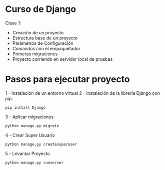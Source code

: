 # Curso de Django

Clase 1:

- Creación de un proyecto
- Estructura base de un proyecto
- Parámetros de Configuración
- Comandos con el empaquetador
- Primeras migraciones
- Proyecto corriendo en servidor local de pruebas



# Pasos para ejecutar proyecto

1 - Instalación de un entorno virtual
2 - Instalación de la librería Django con pip.

    pip install Django

3 - Aplicar migraciones

    python manage.py migrate

4 - Crear Super Usuario

    python manage.py createsuperuser

5 - Levantar Proyecto

    python manage.py runserver
